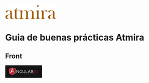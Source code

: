 ![alt text](/assets/atmira_logo.png "Atmira")

# Guia de buenas prácticas Atmira

## Front

<a href="frontend/angularjs/README.rm" target="_blank"><img src="/assets/angularjs.png" height="40"></a>